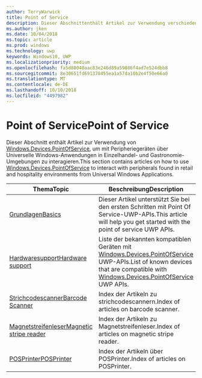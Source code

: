```yaml
---
author: TerryWarwick
title: Point of Service
description: Dieser Abschnittenthält Artikel zur Verwendung verschiedener Features des Point-of-Service-Namespace.
ms.author: jken
ms.date: 10/04/2018
ms.topic: article
ms.prod: windows
ms.technology: uwp
keywords: Windows10, UWP
ms.localizationpriority: medium
ms.openlocfilehash: fa5d80040aac83e246d89a59086f4ad7e524dbb8
ms.sourcegitcommit: 8e30651fd691378455ea1a57da10b2e4f50e66a0
ms.translationtype: MT
ms.contentlocale: de-DE
ms.lasthandoff: 10/10/2018
ms.locfileid: "4497982"
---
```

# <a name="point-of-service"></a><span data-ttu-id="1ef3c-104">Point of Service</span><span class="sxs-lookup"><span data-stu-id="1ef3c-104">Point of Service</span></span>
<span data-ttu-id="1ef3c-105">Dieser Abschnitt enthält Artikel zur Verwendung von [Windows.Devices.PointOfService](https://docs.microsoft.com/uwp/api/windows.devices.pointofservice), um mit Peripheriegeräten über Universelle Windows-Anwendungen in Einzelhandel- und Gastronomie-Umgebungen zu interagieren.</span><span class="sxs-lookup"><span data-stu-id="1ef3c-105">This section contains articles on how to use [Windows.Devices.PointOfService](https://docs.microsoft.com/uwp/api/windows.devices.pointofservice) to interact with peripherals found in retail and hospitality environments from Universal Windows Applications.</span></span>

| <span data-ttu-id="1ef3c-106">Thema</span><span class="sxs-lookup"><span data-stu-id="1ef3c-106">Topic</span></span> | <span data-ttu-id="1ef3c-107">Beschreibung</span><span class="sxs-lookup"><span data-stu-id="1ef3c-107">Description</span></span> |
|------|------------|
| [<span data-ttu-id="1ef3c-108">Grundlagen</span><span class="sxs-lookup"><span data-stu-id="1ef3c-108">Basics</span></span>](pos-basics.md) | <span data-ttu-id="1ef3c-109">Dieser Artikel unterstützt Sie bei den ersten Schritten mit Point Of Service-UWP-APIs.</span><span class="sxs-lookup"><span data-stu-id="1ef3c-109">This article will help you get started with the point of service UWP APIs.</span></span> |
| [<span data-ttu-id="1ef3c-110">Hardwaresupport</span><span class="sxs-lookup"><span data-stu-id="1ef3c-110">Hardware support</span></span>](pos-device-support.md) | <span data-ttu-id="1ef3c-111">Liste der bekannten kompatiblen Geräten mit [Windows.Devices.PointOfService](https://aka.ms/pointofservice-api) UWP-APIs.</span><span class="sxs-lookup"><span data-stu-id="1ef3c-111">List of known devices that are compatible with [Windows.Devices.PointOfService](https://aka.ms/pointofservice-api) UWP APIs.</span></span> |
| [<span data-ttu-id="1ef3c-112">Strichcodescanner</span><span class="sxs-lookup"><span data-stu-id="1ef3c-112">Barcode Scanner</span></span>](pos-barcodescanner.md) | <span data-ttu-id="1ef3c-113">Index der Artikeln zu strichcodescannern.</span><span class="sxs-lookup"><span data-stu-id="1ef3c-113">Index of articles on barcode scanner.</span></span> |
| [<span data-ttu-id="1ef3c-114">Magnetstreifenleser</span><span class="sxs-lookup"><span data-stu-id="1ef3c-114">Magnetic stripe reader</span></span>](pos-magnetic-stripe-reader.md) | <span data-ttu-id="1ef3c-115">Index der Artikeln zu Magnetstreifenleser.</span><span class="sxs-lookup"><span data-stu-id="1ef3c-115">Index of articles on magnetic stripe reader.</span></span>
| [<span data-ttu-id="1ef3c-116">POSPrinter</span><span class="sxs-lookup"><span data-stu-id="1ef3c-116">POSPrinter</span></span>](pos-printer.md) | <span data-ttu-id="1ef3c-117">Index der Artikeln über POSPrinter.</span><span class="sxs-lookup"><span data-stu-id="1ef3c-117">Index of articles on POSPrinter.</span></span> |